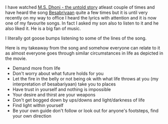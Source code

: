 I have watched [M.S. Dhoni - the untold story](https://www.imdb.com/title/tt4169250/) atleast couple of times and have heard the song [Besabriyaan](https://www.youtube.com/watch?v=UBBHpoW3AKA) quite a few times but it is until very recently on my way to office I heard the lyrics with attention and it is now one of my favourite songs. In fact I asked my son also to listen to it and he also liked it. He is a big fan of music.

I literally got goose bumps listening to some of the lines of the song.

Here is my takeaway from the song and somehow everyone can relate to it as almost everyone goes through similar circumstances in life as depicted in the movie.

* Demand more from life
* Don't worry about what future holds for you
* Let the fire in the belly or not being ok with what life throws at you (my interpretation of besabariyaan) take you to places
* Have trust in yourself and nothing is impossible
* Your desire and thirst are your weapons
* Don't get bogged down by ups/downs and light/darkness of life
* Find light within yourself
* Be your own guide don't follow or look out for anyone's footsteps, find your own direction

